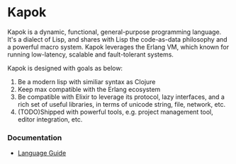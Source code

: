 Kapok
==========

Kapok is a dynamic, functional, general-purpose programming language. It's a dialect of Lisp, and shares with Lisp the code-as-data philosophy and a powerful macro system. Kapok leverages the Erlang VM, which known for running low-latency, scalable and fault-tolerant systems.

Kapok is designed with goals as below:

1. Be a modern lisp with similiar syntax as Clojure
1. Keep max compatible with the Erlang ecosystem
1. Be compatible with Elixir to leverage its protocol, lazy interfaces, and a rich set of useful libraries, in terms of unicode string, file, network, etc.
1. (TODO)Shipped with powerful tools, e.g. project management tool, editor integration, etc.

### Documentation

* [Language Guide](doc/guide/index.md)

